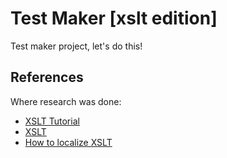 # Test Maker [xslt edition]

Test maker project, let's do this!

## References

Where research was done:

- [XSLT Tutorial](http://www.w3schools.com/xsl/)
- [XSLT](https://en.wikipedia.org/wiki/XSLT)
- [How to localize XSLT](http://www.codeproject.com/Articles/338731/LocalizeXSLT)

